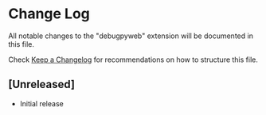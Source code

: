 # Change Log

All notable changes to the "debugpyweb" extension will be documented in this file.

Check [Keep a Changelog](http://keepachangelog.com/) for recommendations on how to structure this file.

## [Unreleased]

- Initial release